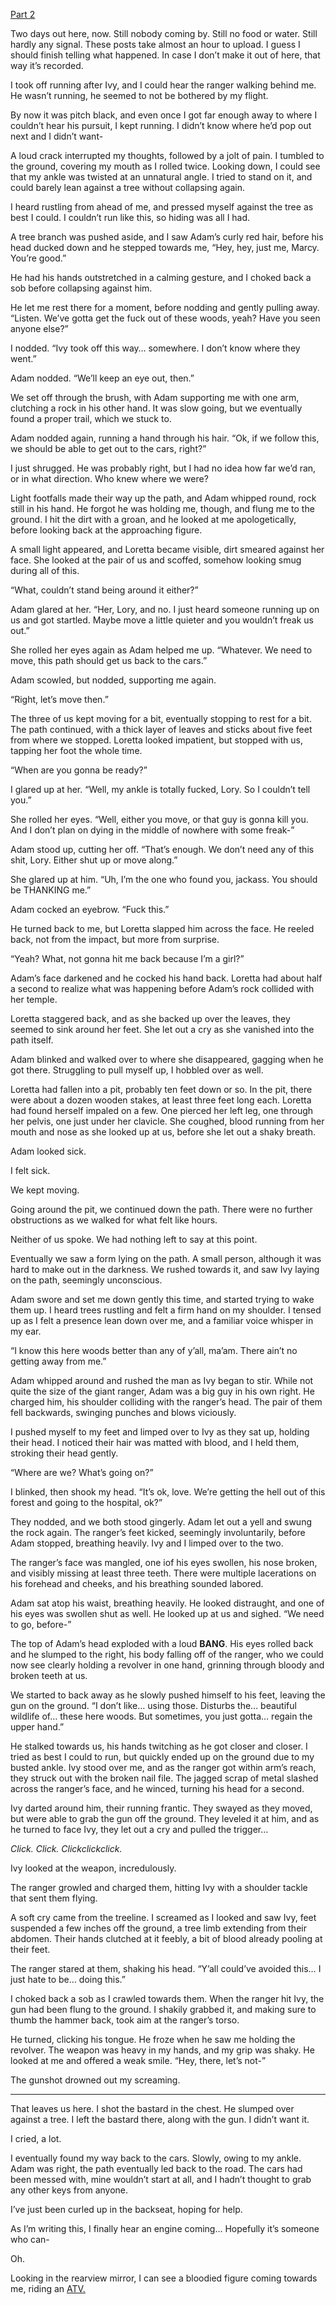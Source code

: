 [Part 2](https://www.reddit.com/r/nosleep/comments/1466lr5/always_respect_the_forest_when_you_go_camping/)

Two days out here, now. Still nobody coming by. Still no food or water. Still hardly any signal. These posts take almost an hour to upload. I guess I should finish telling what happened. In case I don’t make it out of here, that way it’s recorded.

I took off running after Ivy, and I could hear the ranger walking behind me. He wasn’t running, he seemed to not be bothered by my flight.

By now it was pitch black, and even once I got far enough away to where I couldn’t hear his pursuit, I kept running. I didn’t know where he’d pop out next and I didn’t want-

A loud crack interrupted my thoughts, followed by a jolt of pain. I tumbled to the ground, covering my mouth as I rolled twice. Looking down, I could see that my ankle was twisted at an unnatural angle. I tried to stand on it, and could barely lean against a tree without collapsing again.

I heard rustling from ahead of me, and pressed myself against the tree as best I could. I couldn’t run like this, so hiding was all I had.

A tree branch was pushed aside, and I saw Adam’s curly red hair, before his head ducked down and he stepped towards me, “Hey, hey, just me, Marcy. You’re good.”

He had his hands outstretched in a calming gesture, and I choked back a sob before collapsing against him.

He let me rest there for a moment, before nodding and gently pulling away. “Listen. We’ve gotta get the fuck out of these woods, yeah? Have you seen anyone else?”

I nodded. “Ivy took off this way… somewhere. I don’t know where they went.”

Adam nodded. “We’ll keep an eye out, then.”

We set off through the brush, with Adam supporting me with one arm, clutching a rock in his other hand. It was slow going, but we eventually found a proper trail, which we stuck to. 

Adam nodded again, running a hand through his hair. “Ok, if we follow this, we should be able to get out to the cars, right?”

I just shrugged. He was probably right, but I had no idea how far we’d ran, or in what direction. Who knew where we were?

Light footfalls made their way up the path, and Adam whipped round, rock still in his hand. He forgot he was holding me, though, and flung me to the ground. I hit the dirt with a groan, and he looked at me apologetically, before looking back at the approaching figure.

A small light appeared, and Loretta became visible, dirt smeared against her face. She looked at the pair of us and scoffed, somehow looking smug during all of this.

“What, couldn’t stand being around it either?”

Adam glared at her. “Her, Lory, and no. I just heard someone running up on us and got startled. Maybe move a little quieter and you wouldn’t freak us out.”

She rolled her eyes again as Adam helped me up. “Whatever. We need to move, this path should get us back to the cars.”

Adam scowled, but nodded, supporting me again.

“Right, let’s move then.”

The three of us kept moving for a bit, eventually stopping to rest for a bit. The path continued, with a thick layer of leaves and sticks about five feet from where we stopped. Loretta looked impatient, but stopped with us, tapping her foot the whole time.

“When are you gonna be ready?”

I glared up at her. “Well, my ankle is totally fucked, Lory. So I couldn’t tell you.”

She rolled her eyes. “Well, either you move, or that guy is gonna kill you. And I don’t plan on dying in the middle of nowhere with some freak-”

Adam stood up, cutting her off. “That’s enough. We don’t need any of this shit, Lory. Either shut up or move along.”

She glared up at him. “Uh, I’m the one who found you, jackass. You should be THANKING me.”

Adam cocked an eyebrow. “Fuck this.”

He turned back to me, but Loretta slapped him across the face. He reeled back, not from the impact, but more from surprise. 

“Yeah? What, not gonna hit me back because I’m a girl?”

Adam’s face darkened and he cocked his hand back. Loretta had about half a second to realize what was happening before Adam’s rock collided with her temple. 

Loretta staggered back, and as she backed up over the leaves, they seemed to sink around her feet. She let out a cry as she vanished into the path itself.

Adam blinked and walked over to where she disappeared, gagging when he got there. Struggling to pull myself up, I hobbled over as well.

Loretta had fallen into a pit, probably ten feet down or so. In the pit, there were about a dozen wooden stakes, at least three feet long each. Loretta had found herself impaled on a few. One pierced her left leg, one through her pelvis, one just under her clavicle. She coughed, blood running from her mouth and nose as she looked up at us, before she let out a shaky breath.

Adam looked sick.

I felt sick.

We kept moving.

Going around the pit, we continued down the path. There were no further obstructions as we walked for what felt like hours.

Neither of us spoke. We had nothing left to say at this point. 

Eventually we saw a form lying on the path. A small person, although it was hard to make out in the darkness. We rushed towards it, and saw Ivy laying on the path, seemingly unconscious. 

Adam swore and set me down gently this time, and started trying to wake them up. I heard trees rustling and felt a firm hand on my shoulder. I tensed up as I felt a presence lean down over me, and a familiar voice whisper in my ear.

“I know this here woods better than any of y’all, ma’am. There ain’t no getting away from me.”

Adam whipped around and rushed the man as Ivy began to stir. While not quite the size of the giant ranger, Adam was a big guy in his own right. He charged him, his shoulder colliding with the ranger’s head. The pair of them fell backwards, swinging punches and blows viciously.

I pushed myself to my feet and limped over to Ivy as they sat up, holding their head. I noticed their hair was matted with blood, and I held them, stroking their head gently. 

“Where are we? What’s going on?”

I blinked, then shook my head. “It’s ok, love. We’re getting the hell out of this forest and going to the hospital, ok?”

They nodded, and we both stood gingerly. Adam let out a yell and swung the rock again. The ranger’s feet kicked, seemingly involuntarily, before Adam stopped, breathing heavily. Ivy and I limped over to the two.

The ranger’s face was mangled, one iof his eyes swollen, his nose broken, and visibly missing at least three teeth. There were multiple lacerations on his forehead and cheeks, and his breathing sounded labored.

Adam sat atop his waist, breathing heavily. He looked distraught, and one of his eyes was swollen shut as well. He looked up at us and sighed. “We need to go, before-”

The top of Adam’s head exploded with a loud **BANG**. His eyes rolled back and he slumped to the right, his body falling off of the ranger, who we could now see clearly holding a revolver in one hand, grinning through bloody and broken teeth at us.

We started to back away as he slowly pushed himself to his feet, leaving the gun on the ground. “I don’t like… using those. Disturbs the… beautiful wildlife of… these here woods. But sometimes, you just gotta… regain the upper hand.”

He stalked towards us, his hands twitching as he got closer and closer. I tried as best I could to run, but quickly ended up on the ground due to my busted ankle. Ivy stood over me, and as the ranger got within arm’s reach, they struck out with the broken nail file. The jagged scrap of metal slashed across the ranger’s face, and he winced, turning his head for a second.

Ivy darted around him, their running frantic. They swayed as they moved, but were able to grab the gun off the ground. They leveled it at him, and as he turned to face Ivy, they let out a cry and pulled the trigger…

*Click. Click. Clickclickclick.*

Ivy looked at the weapon, incredulously. 

The ranger growled and charged them, hitting Ivy with a shoulder tackle that sent them flying. 

A soft cry came from the treeline. I screamed as I looked and saw Ivy, feet suspended a few inches off the ground, a tree limb extending from their abdomen. Their hands clutched at it feebly, a bit of blood already pooling at their feet.

The ranger stared at them, shaking his head. “Y’all could’ve avoided this… I just hate to be… doing this.”

I choked back a sob as I crawled towards them. When the ranger hit Ivy, the gun had been flung to the ground. I shakily grabbed it, and making sure to thumb the hammer back, took aim at the ranger’s torso.

He turned, clicking his tongue. He froze when he saw me holding the revolver. The weapon was heavy in my hands, and my grip was shaky. He looked at me and offered a weak smile. “Hey, there, let’s not-”

The gunshot drowned out my screaming.

---

That leaves us here. I shot the bastard in the chest. He slumped over against a tree. I left the bastard there, along with the gun. I didn’t want it. 

I cried, a lot. 

I eventually found my way back to the cars. Slowly, owing to my ankle. Adam was right, the path eventually led back to the road. The cars had been messed with, mine wouldn’t start at all, and I hadn’t thought to grab any other keys from anyone.

I’ve just been curled up in the backseat, hoping for help.

As I’m writing this, I finally hear an engine coming… Hopefully it’s someone who can-

Oh. 

Looking in the rearview mirror, I can see a bloodied figure coming towards me, riding an [ATV.](https://www.reddit.com/r/LobotomyTheatre/)